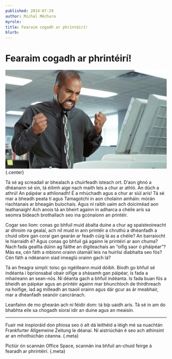 ```yaml
---
published: 2014-07-29
author: Michal Měchura
myrole:
title: Fearaim cogadh ar phrintéirí!
blurb:
---
```


# Fearaim cogadh ar phrintéirí!

![](paper-jam.jpg){.center}

Tá sé ag screadaíl ar bhealach a chuirfeadh isteach ort. D’aon ghnó a dhéanann sé sin, tá éilimh aige nach maith leis a chur ar athló. An dúch a athrú! An páipéar a athlíonadh! É a mhúchadh agus a chur ar siúl arís! Tá sé mar a bheadh peata tí agus Tamagotchi in aon cholainn amháin: mórán riachtanais ar bheagán buíochais. Agus ní raibh uaim ach doiciméad aon leathanaigh! Ach anois tá an bheirt againn in adharca a chéile arís sa seomra bídeach brothallach seo ina gcónaíonn an printéir.

Cogar seo liom: conas go bhfuil muid ábalta duine a chur ag spaisteoireacht ar dhroim na gealaí, ach níl muid in ann printéir a chruthú a dhéanfadh a chuid oibre gan coraí gan gearán ar feadh cúig lá as a chéile? An barraíocht le hiarraidh é? Agus conas go bhfuil gá againn le printéirí ar aon chuma? Nach fada geallta dúinn ag fáithe an digiteachais an “oifig saor ó pháipéar”? Más ea, cén fáth a mbíonn orainn útamáil leis na huirlisí diabhalta seo fós? Cén fáth a ndéanann siad imeaglú orainn gach lá?

Tá an freagra simplí: toisc go ngéilleann muid dóibh. Bíodh go bhfuil sé indéanta i bprionsabal obair oifige a shásamh gan páipéar, is fada a mhaireann an sean-nós. Ní déanta gach a bhfuil indéanta. Is fada buan fós a bheidh an páipéar agus an printéir againn mar bhunchloch de thírdhreach na hoifige, iad ag milleadh an tsaoil orainn agus dár gcur as ár meabhair, mar a dhéanfadh seanóir cancránach.

Leanfainn de mo ghearán ach ní féidir dom: tá bíp uaidh arís. Tá sé in am do bhabhta eile sa chogadh síoraí idir an duine agus an meaisín.

---

Fuair mé inspioráid don phíosa seo ó alt dá leithéid a léigh mé sa nuachtán Frankfurter Allgemeine Zeitung le déanaí. Ní aistriúchán é seo ach athinsint ar an mhothúchán céanna. {.meta}

Pictiúr ón scannán Office Space, scannán ina bhfuil an-chuid feirge á fearadh ar phrintéirí. {.meta}

